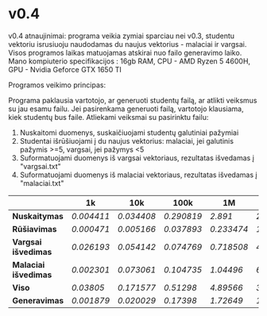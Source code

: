 # v0.4

v0.4 atnaujinimai:
programa veikia zymiai sparciau nei v0.3, studentu vektoriu isrusiuoju naudodamas du naujus vektorius - malaciai ir vargsai.
Visos programos laikas matuojamas atskirai nuo failo generavimo laiko.
Mano kompiuterio specifikacijos : 16gb RAM, CPU - AMD Ryzen 5 4600H, GPU - Nvidia Geforce GTX 1650 TI

Programos veikimo principas:

Programa paklausia vartotojo, ar generuoti studentų failą, ar atlikti veiksmus su jau esamu failu.
Jei pasirenkama generuoti failą, vartotojo klausiama, kiek studentų bus faile.
Atliekami veiksmai su pasirinktu failu:
1) Nuskaitomi duomenys, suskaičiuojami studentų galutiniai pažymiai
2) Studentai išrūšiuojami į du naujus vektorius: malaciai, jei galutinis pažymis >=5, vargsai, jei pažymys <5
3) Suformatuojami duomenys iš vargsai vektoriaus, rezultatas išvedamas į "vargsai.txt"
4) Suformatuojami duomenys iš malaciai vektoriaus, rezultatas išvedamas į "malaciai.txt"




|   | 1k  |10k   |100k   |1M   |10M   |
|---|---|---|---|---|---|
|**Nuskaitymas**   |_0.004411_   |_0.034408_   |_0.290819_   |_2.891_   |_20.6048_   |
|**Rūšiavimas**   |_0.000471_   |_0.005166_   |_0.037893_   |_0.233474_   |_1.62612_   |
|**Vargsai išvedimas**   |_0.026193_   |_0.054142_   |_0.074769_   |_0.718508_   |_4.06602_   |
|**Malaciai išvedimas**   |_0.002301_   |_0.073061_   |_0.104735_   |_1.04496_   |_6.24776_   |
|**Viso**   |_0.03805_   |_0.171577_   |_0.51298_   |_4.89566_   |_32.5722_   |
|**Generavimas**   |_0.001879_   |_0.020029_   |_0.17398_   |_1.72649_   |_12.9375_   |
